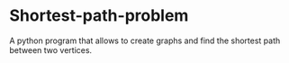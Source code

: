 # Shortest-path-problem
A python program that allows to create graphs and find the shortest path between two vertices.
